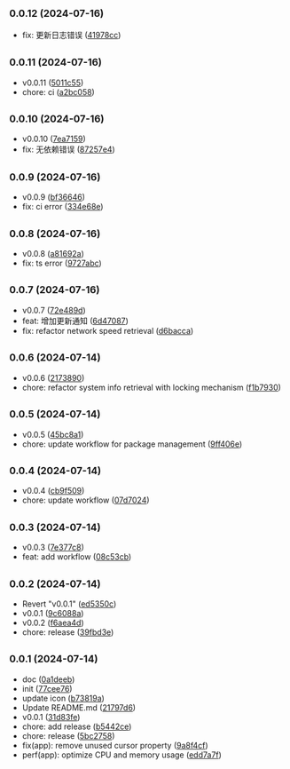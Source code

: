 ## <small>0.0.12 (2024-07-16)</small>

* fix: 更新日志错误 ([41978cc](https://github.com/a145789/sys-speed/commit/41978cc))



## <small>0.0.11 (2024-07-16)</small>

* v0.0.11 ([5011c55](https://github.com/a145789/sys-speed/commit/5011c55))
* chore: ci ([a2bc058](https://github.com/a145789/sys-speed/commit/a2bc058))



## <small>0.0.10 (2024-07-16)</small>

* v0.0.10 ([7ea7159](https://github.com/a145789/sys-speed/commit/7ea7159))
* fix: 无依赖错误 ([87257e4](https://github.com/a145789/sys-speed/commit/87257e4))



## <small>0.0.9 (2024-07-16)</small>

* v0.0.9 ([bf36646](https://github.com/a145789/sys-speed/commit/bf36646))
* fix: ci error ([334e68e](https://github.com/a145789/sys-speed/commit/334e68e))



## <small>0.0.8 (2024-07-16)</small>

* v0.0.8 ([a81692a](https://github.com/a145789/sys-speed/commit/a81692a))
* fix: ts error ([9727abc](https://github.com/a145789/sys-speed/commit/9727abc))



## <small>0.0.7 (2024-07-16)</small>

* v0.0.7 ([72e489d](https://github.com/a145789/sys-speed/commit/72e489d))
* feat: 增加更新通知 ([6d47087](https://github.com/a145789/sys-speed/commit/6d47087))
* fix: refactor network speed retrieval ([d6bacca](https://github.com/a145789/sys-speed/commit/d6bacca))



## <small>0.0.6 (2024-07-14)</small>

* v0.0.6 ([2173890](https://github.com/a145789/sys-speed/commit/2173890))
* chore: refactor system info retrieval with locking mechanism ([f1b7930](https://github.com/a145789/sys-speed/commit/f1b7930))



## <small>0.0.5 (2024-07-14)</small>

* v0.0.5 ([45bc8a1](https://github.com/a145789/sys-speed/commit/45bc8a1))
* chore: update workflow for package management ([9ff406e](https://github.com/a145789/sys-speed/commit/9ff406e))



## <small>0.0.4 (2024-07-14)</small>

* v0.0.4 ([cb9f509](https://github.com/a145789/sys-speed/commit/cb9f509))
* chore: update workflow ([07d7024](https://github.com/a145789/sys-speed/commit/07d7024))



## <small>0.0.3 (2024-07-14)</small>

* v0.0.3 ([7e377c8](https://github.com/a145789/sys-speed/commit/7e377c8))
* feat: add workflow ([08c53cb](https://github.com/a145789/sys-speed/commit/08c53cb))



## <small>0.0.2 (2024-07-14)</small>

* Revert "v0.0.1" ([ed5350c](https://github.com/a145789/sys-speed/commit/ed5350c))
* v0.0.1 ([9c6088a](https://github.com/a145789/sys-speed/commit/9c6088a))
* v0.0.2 ([f6aea4d](https://github.com/a145789/sys-speed/commit/f6aea4d))
* chore: release ([39fbd3e](https://github.com/a145789/sys-speed/commit/39fbd3e))



## <small>0.0.1 (2024-07-14)</small>

* doc ([0a1deeb](https://github.com/a145789/sys-speed/commit/0a1deeb))
* init ([77cee76](https://github.com/a145789/sys-speed/commit/77cee76))
* update icon ([b73819a](https://github.com/a145789/sys-speed/commit/b73819a))
* Update README.md ([21797d6](https://github.com/a145789/sys-speed/commit/21797d6))
* v0.0.1 ([31d83fe](https://github.com/a145789/sys-speed/commit/31d83fe))
* chore: add release ([b5442ce](https://github.com/a145789/sys-speed/commit/b5442ce))
* chore: release ([5bc2758](https://github.com/a145789/sys-speed/commit/5bc2758))
* fix(app): remove unused cursor property ([9a8f4cf](https://github.com/a145789/sys-speed/commit/9a8f4cf))
* perf(app): optimize CPU and memory usage ([edd7a7f](https://github.com/a145789/sys-speed/commit/edd7a7f))




